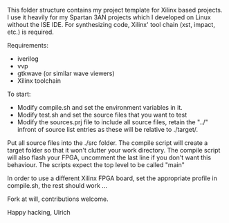 This folder structure contains my project template for Xilinx based projects. 
I use it heavily for my Spartan 3AN projects which I developed on Linux without the ISE IDE. 
For synthesizing code, Xilinx' tool chain (xst, impact, etc.) is required. 

Requirements: 

- iverilog
- vvp
- gtkwave (or similar wave viewers)
- Xilinx toolchain 


To start: 
- Modify compile.sh and set the environment variables in it. 
- Modify test.sh and set the source files that you want to test
- Modify the sources.prj file to include all source files, retain the "../" infront of source list entries as these will be relative to ./target/. 

Put all source files into the ./src folder. 
The compile script will create a target folder so that it won't clutter your work directory. 
The compile script will also flash your FPGA, uncomment the last line if you don't want this behaviour. 
The scripts expect the top level to be called "main"

In order to use a different Xilinx FPGA board, set the appropriate profile in compile.sh, the rest should work ...


Fork at will, contributions welcome. 

Happy hacking, 
Ulrich


